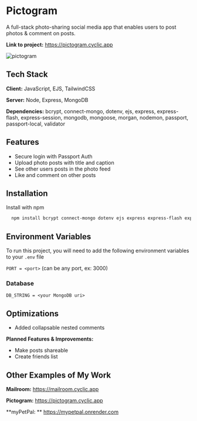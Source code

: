 
# Pictogram

A full-stack photo-sharing social media app that enables users to post photos & comment on posts.

**Link to project:** https://pictogram.cyclic.app

![pictogram](https://user-images.githubusercontent.com/101529105/193375716-6619770d-a471-49d4-b07c-b5d558ab4d22.png)

## Tech Stack

**Client:** JavaScript, EJS, TailwindCSS

**Server:** Node, Express, MongoDB

**Dependencies:** bcrypt, connect-mongo, dotenv, ejs, express, express-flash, express-session, mongodb, mongoose, morgan, nodemon, passport, passport-local, validator

## Features

- Secure login with Passport Auth
- Upload photo posts with title and caption
- See other users posts in the photo feed
- Like and comment on other posts


## Installation

Install with npm

```bash
  npm install bcrypt connect-mongo dotenv ejs express express-flash express-session mongodb mongoose morgan nodemon passport passport-local validator
```
## Environment Variables

To run this project, you will need to add the following environment variables to your `.env` file

`PORT = <port>` (can be any port, ex: 3000)

### Database

`DB_STRING = <your MongoDB uri>`
## Optimizations

- Added collapsable nested comments

**Planned Features & Improvements:**

- Make posts shareable
- Create friends list

## Other Examples of My Work

**Mailroom:** https://mailroom.cyclic.app

**Pictogram:** https://pictogram.cyclic.app

**myPetPal: ** https://mypetpal.onrender.com
